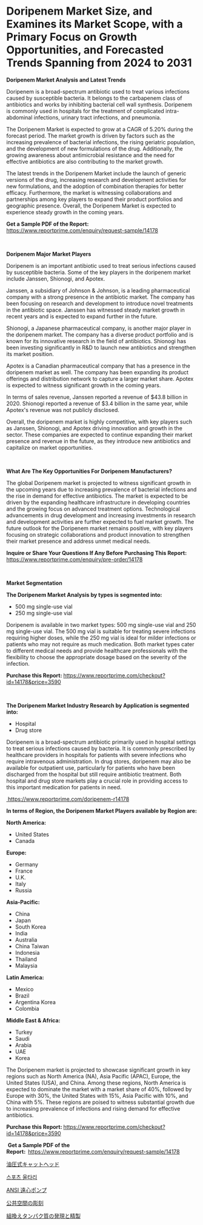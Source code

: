 <p><h1>Doripenem Market Size, and Examines its Market Scope, with a Primary Focus on Growth Opportunities, and Forecasted Trends Spanning from 2024 to 2031</h1></p><p><strong>Doripenem Market Analysis and Latest Trends</strong></p>
<p><p>Doripenem is a broad-spectrum antibiotic used to treat various infections caused by susceptible bacteria. It belongs to the carbapenem class of antibiotics and works by inhibiting bacterial cell wall synthesis. Doripenem is commonly used in hospitals for the treatment of complicated intra-abdominal infections, urinary tract infections, and pneumonia.</p><p>The Doripenem Market is expected to grow at a CAGR of 5.20% during the forecast period. The market growth is driven by factors such as the increasing prevalence of bacterial infections, the rising geriatric population, and the development of new formulations of the drug. Additionally, the growing awareness about antimicrobial resistance and the need for effective antibiotics are also contributing to the market growth.</p><p>The latest trends in the Doripenem Market include the launch of generic versions of the drug, increasing research and development activities for new formulations, and the adoption of combination therapies for better efficacy. Furthermore, the market is witnessing collaborations and partnerships among key players to expand their product portfolios and geographic presence. Overall, the Doripenem Market is expected to experience steady growth in the coming years.</p></p>
<p><strong>Get a Sample PDF of the Report:&nbsp;</strong> <a href="https://www.reportprime.com/enquiry/request-sample/14178">https://www.reportprime.com/enquiry/request-sample/14178</a></p>
<p>&nbsp;</p>
<p><strong>Doripenem Major Market Players</strong></p>
<p><p>Doripenem is an important antibiotic used to treat serious infections caused by susceptible bacteria. Some of the key players in the doripenem market include Janssen, Shionogi, and Apotex.</p><p>Janssen, a subsidiary of Johnson & Johnson, is a leading pharmaceutical company with a strong presence in the antibiotic market. The company has been focusing on research and development to introduce novel treatments in the antibiotic space. Janssen has witnessed steady market growth in recent years and is expected to expand further in the future.</p><p>Shionogi, a Japanese pharmaceutical company, is another major player in the doripenem market. The company has a diverse product portfolio and is known for its innovative research in the field of antibiotics. Shionogi has been investing significantly in R&D to launch new antibiotics and strengthen its market position.</p><p>Apotex is a Canadian pharmaceutical company that has a presence in the doripenem market as well. The company has been expanding its product offerings and distribution network to capture a larger market share. Apotex is expected to witness significant growth in the coming years.</p><p>In terms of sales revenue, Janssen reported a revenue of $43.8 billion in 2020. Shionogi reported a revenue of $3.4 billion in the same year, while Apotex's revenue was not publicly disclosed.</p><p>Overall, the doripenem market is highly competitive, with key players such as Janssen, Shionogi, and Apotex driving innovation and growth in the sector. These companies are expected to continue expanding their market presence and revenue in the future, as they introduce new antibiotics and capitalize on market opportunities.</p></p>
<p>&nbsp;</p>
<p><strong>What Are The Key Opportunities For Doripenem Manufacturers?</strong></p>
<p><p>The global Doripenem market is projected to witness significant growth in the upcoming years due to increasing prevalence of bacterial infections and the rise in demand for effective antibiotics. The market is expected to be driven by the expanding healthcare infrastructure in developing countries and the growing focus on advanced treatment options. Technological advancements in drug development and increasing investments in research and development activities are further expected to fuel market growth. The future outlook for the Doripenem market remains positive, with key players focusing on strategic collaborations and product innovation to strengthen their market presence and address unmet medical needs.</p></p>
<p><strong>Inquire or Share Your Questions If Any Before Purchasing This Report:</strong> <a href="https://www.reportprime.com/enquiry/pre-order/14178">https://www.reportprime.com/enquiry/pre-order/14178</a></p>
<p>&nbsp;</p>
<p><strong>Market Segmentation</strong></p>
<p><strong>The Doripenem Market Analysis by types is segmented into:</strong></p>
<p><ul><li>500 mg single-use vial</li><li>250 mg single-use vial</li></ul></p>
<p><p>Doripenem is available in two market types: 500 mg single-use vial and 250 mg single-use vial. The 500 mg vial is suitable for treating severe infections requiring higher doses, while the 250 mg vial is ideal for milder infections or patients who may not require as much medication. Both market types cater to different medical needs and provide healthcare professionals with the flexibility to choose the appropriate dosage based on the severity of the infection.</p></p>
<p><strong>Purchase this Report:&nbsp;</strong><a href="https://www.reportprime.com/checkout?id=14178&price=3590">https://www.reportprime.com/checkout?id=14178&price=3590</a></p>
<p>&nbsp;</p>
<p><strong>The Doripenem Market Industry Research by Application is segmented into:</strong></p>
<p><ul><li>Hospital</li><li>Drug store</li></ul></p>
<p><p>Doripenem is a broad-spectrum antibiotic primarily used in hospital settings to treat serious infections caused by bacteria. It is commonly prescribed by healthcare providers in hospitals for patients with severe infections who require intravenous administration. In drug stores, doripenem may also be available for outpatient use, particularly for patients who have been discharged from the hospital but still require antibiotic treatment. Both hospital and drug store markets play a crucial role in providing access to this important medication for patients in need.</p></p>
<p><a href="https://www.reportprime.com/doripenem-r14178">&nbsp;https://www.reportprime.com/doripenem-r14178</a></p>
<p><strong>In terms of Region, the Doripenem Market Players available by Region are:</strong></p>
<p>
    <p> <strong> North America: </strong>
        <ul>
            <li>United States</li>
            <li>Canada</li>
        </ul>
        </p> 
    <p> <strong> Europe: </strong>
        <ul>
            <li>Germany</li>
            <li>France</li>
            <li>U.K.</li>
            <li>Italy</li>
            <li>Russia</li>
        </ul>
        </p> 
    <p> <strong> Asia-Pacific: </strong>
        <ul>
            <li>China</li>
            <li>Japan</li>
            <li>South Korea</li>
            <li>India</li>
            <li>Australia</li>
            <li>China Taiwan</li>
            <li>Indonesia</li>
            <li>Thailand</li>
            <li>Malaysia</li>
        </ul>
        </p> 
    <p> <strong> Latin America: </strong>
        <ul>
            <li>Mexico</li>
            <li>Brazil</li>
            <li>Argentina Korea</li>
            <li>Colombia</li>
        </ul>
        </p> 
    <p> <strong> Middle East & Africa: </strong>
        <ul>
            <li>Turkey</li>
            <li>Saudi</li>
            <li>Arabia</li>
            <li>UAE</li>
            <li>Korea</li>
        </ul>
    </p>
    </p>
<p><p>The Doripenem market is projected to showcase significant growth in key regions such as North America (NA), Asia Pacific (APAC), Europe, the United States (USA), and China. Among these regions, North America is expected to dominate the market with a market share of 40%, followed by Europe with 30%, the United States with 15%, Asia Pacific with 10%, and China with 5%. These regions are poised to witness substantial growth due to increasing prevalence of infections and rising demand for effective antibiotics.</p></p>
<p><strong>Purchase this Report: </strong><a href="https://www.reportprime.com/checkout?id=14178&price=3590">https://www.reportprime.com/checkout?id=14178&price=3590</a></p>
<p>&nbsp;<strong>Get a Sample PDF of the Report:&nbsp;&nbsp;</strong><a href="https://www.reportprime.com/enquiry/request-sample/14178">https://www.reportprime.com/enquiry/request-sample/14178</a></p>
<p><strong></strong></p>
<p><p><a href="https://medium.com/@rockcod61/%E6%AC%A1%E3%81%AE%E6%96%87%E7%AB%A0%E3%82%92%E6%97%A5%E6%9C%AC%E8%AA%9E%E3%81%AB%E7%BF%BB%E8%A8%B3%E3%81%99%E3%82%8B%E3%81%A8-%E6%B0%B4%E5%9C%A7%E5%BC%8F%E3%82%AD%E3%83%A3%E3%83%83%E3%83%88%E3%83%98%E3%83%83%E3%83%89%E5%B8%82%E5%A0%B4%E3%83%A1%E3%83%88%E3%83%AA%E3%82%AF%E3%82%B9%E3%81%AE%E3%83%87%E3%82%B3%E3%83%BC%E3%83%89-%E5%B8%82%E5%A0%B4%E3%82%B7%E3%82%A7%E3%82%A2-%E3%83%88%E3%83%AC%E3%83%B3%E3%83%89-%E6%88%90%E9%95%B7%E3%83%91%E3%82%BF%E3%83%BC%E3%83%B3-%E3%81%AB%E3%81%AA%E3%82%8A%E3%81%BE%E3%81%99-132b26997976">油圧式キャットヘッド</a></p><p><a href="https://medium.com/@karenburke2009/%EC%8A%A4%ED%8F%AC%EC%B8%A0-%EC%9A%B8%ED%83%80%EB%A6%AC-%EC%8B%9C%EC%9E%A5-%EC%A1%B0%EC%82%AC-%EB%B3%B4%EA%B3%A0%EC%84%9C-%EA%B7%B8-%EC%97%AD%EC%82%AC-%EB%B0%8F-2024%EB%85%84%EB%B6%80%ED%84%B0-2031%EB%85%84%EA%B9%8C%EC%A7%80%EC%9D%98-%EC%98%88%EC%B8%A1-287c50299bbe">스포츠 울타리</a></p><p><a href="https://medium.com/@camilcosta76856/ansi%E9%81%A0%E5%BF%83%E3%83%9D%E3%83%B3%E3%83%97%E5%B8%82%E5%A0%B4%E8%AA%BF%E6%9F%BB%E3%83%AC%E3%83%9D%E3%83%BC%E3%83%88-%E3%81%9D%E3%81%AE%E6%AD%B4%E5%8F%B2%E3%81%8A%E3%82%88%E3%81%B3%E4%BA%88%E6%B8%AC2024%E5%B9%B4%E3%81%8B%E3%82%892031%E5%B9%B4-1be435d0e154">ANSI 遠心ポンプ</a></p><p><a href="https://github.com/KaydenJohns1964/Market-Research-Report-List-1/blob/main/591921025160.md">公共空間の彫刻</a></p><p><a href="https://github.com/marbadji/Market-Research-Report-List-1/blob/main/760907325159.md">組換えタンパク質の発現と精製</a></p></p>